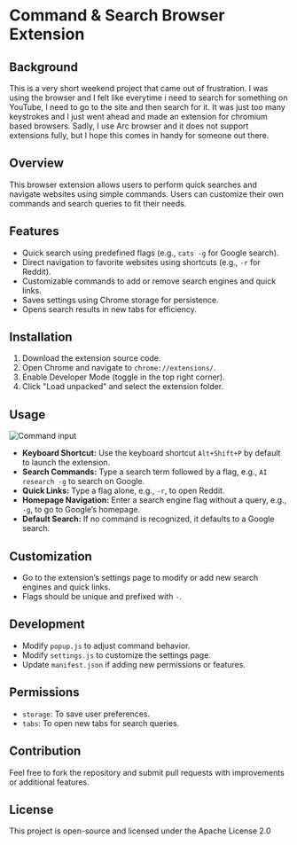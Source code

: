 # Command & Search Browser Extension

## Background
This is a very short weekend project that came out of frustration. I was using the browser and I felt like everytime i need to search for something on YouTube, I need to go to the site and then search for it. It was just too many keystrokes and I just went ahead and made an extension for chromium based browsers. Sadly, I use Arc browser and it does not support extensions fully, but I hope this comes in handy for someone out there.

## Overview
This browser extension allows users to perform quick searches and navigate websites using simple commands. Users can customize their own commands and search queries to fit their needs.

## Features
- Quick search using predefined flags (e.g., `cats -g` for Google search).
- Direct navigation to favorite websites using shortcuts (e.g., `-r` for Reddit).
- Customizable commands to add or remove search engines and quick links.
- Saves settings using Chrome storage for persistence.
- Opens search results in new tabs for efficiency.

## Installation
1. Download the extension source code.
2. Open Chrome and navigate to `chrome://extensions/`.
3. Enable Developer Mode (toggle in the top right corner).
4. Click "Load unpacked" and select the extension folder.

## Usage
![Command input](https://github.com/user-attachments/assets/a565e051-8400-407b-b61f-6ab7f2684dee)

- **Keyboard Shortcut:** Use the keyboard shortcut `Alt+Shift+P` by default to launch the extension.
- **Search Commands:** Type a search term followed by a flag, e.g., `AI research -g` to search on Google.
- **Quick Links:** Type a flag alone, e.g., `-r`, to open Reddit.
- **Homepage Navigation:** Enter a search engine flag without a query, e.g., `-g`, to go to Google’s homepage.
- **Default Search:** If no command is recognized, it defaults to a Google search.

## Customization
- Go to the extension’s settings page to modify or add new search engines and quick links.
- Flags should be unique and prefixed with `-`.

## Development
- Modify `popup.js` to adjust command behavior.
- Modify `settings.js` to customize the settings page.
- Update `manifest.json` if adding new permissions or features.

## Permissions
- `storage`: To save user preferences.
- `tabs`: To open new tabs for search queries.

## Contribution
Feel free to fork the repository and submit pull requests with improvements or additional features.

## License
This project is open-source and licensed under the Apache License 2.0

